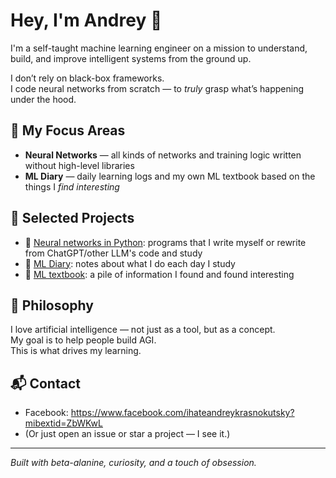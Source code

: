 # Hey, I'm Andrey 👋

I'm a self-taught machine learning engineer on a mission to understand, build, and improve intelligent systems from the ground up.

I don’t rely on black-box frameworks.  
I code neural networks from scratch — to *truly* grasp what’s happening under the hood.

## 🧠 My Focus Areas

- **Neural Networks** — all kinds of networks and training logic written without high-level libraries
- **ML Diary** — daily learning logs and my own ML textbook based on the things I *find interesting*

## 🔧 Selected Projects

- 🧱 [Neural networks in Python](https://github.com/ihateandreykrasnokutsky/neural_networks_python): programs that I write myself or rewrite from ChatGPT/other LLM's code and study
- 📓 [ML Diary](https://github.com/ihateandreykrasnokutsky/my_ml_notes/blob/main/001.%20ml_diary.md): notes about what I do each day I study
- 📓 [ML textbook](https://github.com/ihateandreykrasnokutsky/my_ml_notes/blob/main/002.%20ml_textbook.md): a pile of information I found and found interesting

## 📜 Philosophy

I love artificial intelligence — not just as a tool, but as a concept.\
My goal is to help people build AGI.\
This is what drives my learning.

## 📬 Contact

- Facebook: https://www.facebook.com/ihateandreykrasnokutsky?mibextid=ZbWKwL
- (Or just open an issue or star a project — I see it.)

---
*Built with beta-alanine, curiosity, and a touch of obsession.*
